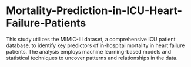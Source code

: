 # Mortality-Prediction-in-ICU-Heart-Failure-Patients
This study utilizes the MIMIC-III dataset, a comprehensive ICU patient database, to identify key predictors of in-hospital mortality in heart failure patients. The analysis employs machine learning-based models and statistical techniques to uncover patterns and relationships in the data.
